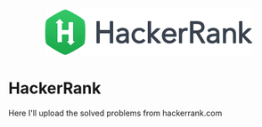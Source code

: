 <p align="center">
    <img src="https://raw.githubusercontent.com/emilia98/HackerRank/master/hackerrank.png?raw=true">
</p>

# HackerRank
Here I'll upload the solved problems from hackerrank.com

